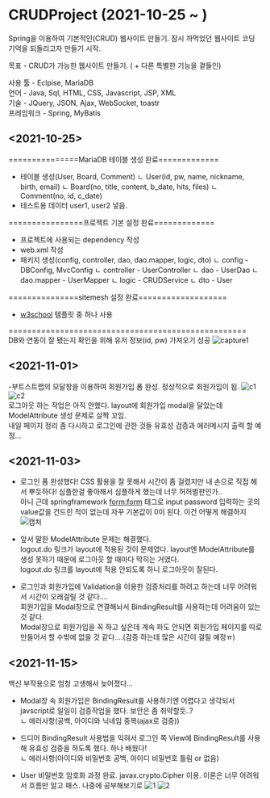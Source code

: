 # CRUDProject (2021-10-25 ~ )

Spring을 이용하여 기본적인(CRUD) 웹사이트 만들기.
잠시 까먹었던 웹사이트 코딩 기억을 되돌리고자 만들기 시작.

목표 - CRUD가 가능한 웹사이트 만들기. ( + 다른 특별한 기능을 곁들인)

사용 툴 - Eclpise, MariaDB   
언어 - Java, Sql, HTML, CSS, Javascript, JSP, XML   
기술 - JQuery, JSON, Ajax, WebSocket, toastr   
프레임워크 - Spring, MyBatis   

## **<2021-10-25>**
===============MariaDB 테이블 생성 완료=============

- 테이블 생성(User, Board, Comment)
      ㄴ User(id, pw, name, nickname, birth, email)
      ㄴ Board(no, title, content, b_date, hits, files)
      ㄴ Comment(no, id, c_date)
 - 테스트용 데이터 user1, user2 넣음.

================프로젝트 기본 설정 완료=============

- 프로젝트에 사용되는 dependency 작성
- web.xml 작성
- 패키지 생성(config, controller, dao, dao.mapper, logic, dto)
      ㄴ config - DBConfig, MvcConfig
      ㄴ controller - UserController
      ㄴ dao - UserDao
      ㄴ dao.mapper - UserMapper
      ㄴ logic - CRUDService
      ㄴ dto - User
      
===============sitemesh 설정 완료===================

- [w3school](https://www.w3schools.com/w3css/w3css_templates.asp) 템플릿 중 하나 사용

===================================================   
DB와 연동이 잘 됐는지 확인을 위해 유저 정보(id, pw) 가져오기 성공
![capture1](https://user-images.githubusercontent.com/82797084/138723003-ba43dcfc-df55-44dc-9e25-71cfc9c5c48a.PNG)

## **<2021-11-01>**
-부트스트랩의 모달창을 이용하여 회원가입 폼 완성. 정상적으로 회원가입이 됨.
![c1](https://user-images.githubusercontent.com/82797084/139650758-5035625c-1972-439d-8024-d1d249bb27f9.PNG)
![c2](https://user-images.githubusercontent.com/82797084/139650772-d37228e7-57f9-45a7-a9f4-9ae78b21deca.PNG)   
로그아웃 하는 작업은 아직 안했다. layout에 회원가입 modal을 달았는데 ModelAttribute 생성 문제로 살짝 꼬임.    
내일 페이지 정리 좀 다시하고 로그인에 관한 것들 유효성 검증과 에러메시지 출력 할 예정...

## **<2021-11-03>**    
- 로그인 폼 완성했다! CSS 활용을 잘 못해서 시간이 좀 걸렸지만 내 손으로 직접 해서 뿌듯하다!
      심플한걸 좋아해서 심플하게 했는데 너무 허허벌판인가..   
      아니 근데 springframework <form:form> 태그로 input password 입력하는 곳의 value값을 건드린 적이 없는데 자꾸 기본값이 0이 된다. 이건 어떻게 해결하지
![캡처](https://user-images.githubusercontent.com/82797084/140049757-fdd01558-bc46-4924-aeb0-2546d443a3ca.PNG)


- 앞서 말한 ModelAttribute 문제는 해결했다.    
      logout.do 링크가 layout에 적용된 것이 문제였다. layout엔 ModelAttribute를 생성 못하기 때문에 로그아웃 할 때마다 막히는 거였다.   
      logout.do 링크를 layout에 적용 안되도록 하니 로그아웃이 잘된다.   
         
- 로그인과 회원가입에 Validation을 이용한 검증처리를 하려고 하는데 너무 어려워서 시간이 오래걸릴 것 같다....   
      회원가입을 Modal창으로 연결해놔서 BindingResult를 사용하는데 어려움이 있는 것 같다.   
      Modal창으로 회원가입을 꼭 하고 싶은데 계속 파도 안되면 회원가입 페이지를 따로 만들어서 할 수밖에 없을 것 같다....(검증 하는데 많은 시간이 걸릴 예정ㅠ)

## **<2021-11-15>**   
백신 부작용으로 엄청 고생해서 늦어졌다...    

- Modal창 속 회원가입은 BindingResult를 사용하기엔 어렵다고 생각되서 javscript로 일일이 검증작업을 했다. 보안은 좀 취약할듯..?   
      ㄴ 에러사항(공백, 아이디와 닉네임 중복(ajax로 검증))   

- 드디어 BindingResult 사용법을 익혀서 로그인 쪽 View에 BindingResult를 사용해 유효성 검증을 하도록 했다. 하나 배웠다!   
      ㄴ 에러사항(아이디와 비밀번호 공백, 아이디 비밀번호 틀림 or 없음)   

- User 비밀번호 암호화 과정 완료. javax.crypto.Cipher 이용. 이론은 너무 어려워서 흐름만 알고 패스. 나중에 공부해보기로
![1](https://user-images.githubusercontent.com/82797084/141738503-afb6e525-d020-4bb0-bd13-b06eefaec5aa.PNG)
![2](https://user-images.githubusercontent.com/82797084/141738511-85251716-e98d-4c97-b730-73a7a11fe48e.PNG)

